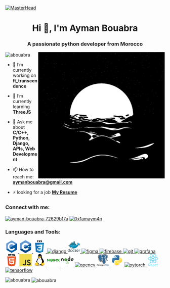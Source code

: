 [![MasterHead](https://raw.githubusercontent.com/abouabra/abouabra/main/banner.gif)](https://github.com/abouabra)

<h1 align="center">Hi 👋, I'm Ayman Bouabra</h1>
<h3 align="center">A passionate python developer from Morocco</h3>

<img align="right" alt="Coding" width="400" src="https://raw.githubusercontent.com/abouabra/abouabra/main/side%20item.gif">
<!--<p align="left"> <a href="https://github.com/ryo-ma/github-profile-trophy"><img src="https://github-profile-trophy.vercel.app/?username=abouabra" alt="abouabra" /></a> </p> -->

<p align="left">
     <img src="https://komarev.com/ghpvc/?username=abouabra&label=Profile%20views&color=5e5e5d&style=plastic" alt="abouabra" />
</p>



- 🔭 I’m currently working on **ft_transcendence**

- 🌱 I’m currently learning **ThreeJS**

- 💬 Ask me about **C/C++, Python, Django, APIs, Web Development**

- 📫 How to reach me: **aymanbouabra@gmail.com**

- ⚡ looking for a job **<a href="https://drive.google.com/file/d/1J9J9Q6J9J9Q6J9Q6J9Q6J9Q6J9Q6J9Q6/view?usp=sharing">My Resume</a>**



<h3 align="left">Connect with me:</h3>
<p align="left">
<a href="https://linkedin.com/in/ayman-bouabra-72629b17a" target="blank"><img align="center" src="https://raw.githubusercontent.com/rahuldkjain/github-profile-readme-generator/master/src/images/icons/Social/linked-in-alt.svg" alt="ayman-bouabra-72629b17a" height="30" width="40" /></a>
<a href="https://instagram.com/0x1amaym4n" target="blank"><img align="center" src="https://raw.githubusercontent.com/rahuldkjain/github-profile-readme-generator/master/src/images/icons/Social/instagram.svg" alt="0x1amaym4n" height="30" width="40" /></a>
</p>

<h3 align="left">Languages and Tools:</h3>
<p align="left"> 
     <a href="https://www.cprogramming.com/" target="_blank" rel="noreferrer"> <img src="https://raw.githubusercontent.com/devicons/devicon/master/icons/c/c-original.svg" alt="c" width="40" height="40"/> </a> <a href="https://www.w3schools.com/cpp/" target="_blank" rel="noreferrer"> <img src="https://raw.githubusercontent.com/devicons/devicon/master/icons/cplusplus/cplusplus-original.svg" alt="cplusplus" width="40" height="40"/> </a> <a href="https://www.w3schools.com/css/" target="_blank" rel="noreferrer"> <img src="https://raw.githubusercontent.com/devicons/devicon/master/icons/css3/css3-original-wordmark.svg" alt="css3" width="40" height="40"/> </a> <a href="https://www.djangoproject.com/" target="_blank" rel="noreferrer"> <img src="https://cdn.worldvectorlogo.com/logos/django.svg" alt="django" width="40" height="40"/> </a> <a href="https://www.docker.com/" target="_blank" rel="noreferrer"> <img src="https://raw.githubusercontent.com/devicons/devicon/master/icons/docker/docker-original-wordmark.svg" alt="docker" width="40" height="40"/> </a> <a href="https://www.figma.com/" target="_blank" rel="noreferrer"> <img src="https://www.vectorlogo.zone/logos/figma/figma-icon.svg" alt="figma" width="40" height="40"/> </a> <a href="https://firebase.google.com/" target="_blank" rel="noreferrer"> <img src="https://www.vectorlogo.zone/logos/firebase/firebase-icon.svg" alt="firebase" width="40" height="40"/> </a> <a href="https://git-scm.com/" target="_blank" rel="noreferrer"> <img src="https://www.vectorlogo.zone/logos/git-scm/git-scm-icon.svg" alt="git" width="40" height="40"/> </a> <a href="https://grafana.com" target="_blank" rel="noreferrer"> <img src="https://www.vectorlogo.zone/logos/grafana/grafana-icon.svg" alt="grafana" width="40" height="40"/> </a> <a href="https://www.w3.org/html/" target="_blank" rel="noreferrer"> <img src="https://raw.githubusercontent.com/devicons/devicon/master/icons/html5/html5-original-wordmark.svg" alt="html5" width="40" height="40"/> </a> <a href="https://developer.mozilla.org/en-US/docs/Web/JavaScript" target="_blank" rel="noreferrer"> <img src="https://raw.githubusercontent.com/devicons/devicon/master/icons/javascript/javascript-original.svg" alt="javascript" width="40" height="40"/> </a> <a href="https://www.linux.org/" target="_blank" rel="noreferrer"> <img src="https://raw.githubusercontent.com/devicons/devicon/master/icons/linux/linux-original.svg" alt="linux" width="40" height="40"/> </a> <a href="https://www.nginx.com" target="_blank" rel="noreferrer"> <img src="https://raw.githubusercontent.com/devicons/devicon/master/icons/nginx/nginx-original.svg" alt="nginx" width="40" height="40"/> </a> <a href="https://nodejs.org" target="_blank" rel="noreferrer"> <img src="https://raw.githubusercontent.com/devicons/devicon/master/icons/nodejs/nodejs-original-wordmark.svg" alt="nodejs" width="40" height="40"/> </a> <a href="https://opencv.org/" target="_blank" rel="noreferrer"> <img src="https://www.vectorlogo.zone/logos/opencv/opencv-icon.svg" alt="opencv" width="40" height="40"/> </a> <a href="https://www.postgresql.org" target="_blank" rel="noreferrer"> <img src="https://raw.githubusercontent.com/devicons/devicon/master/icons/postgresql/postgresql-original-wordmark.svg" alt="postgresql" width="40" height="40"/> </a> <a href="https://www.python.org" target="_blank" rel="noreferrer"> <img src="https://raw.githubusercontent.com/devicons/devicon/master/icons/python/python-original.svg" alt="python" width="40" height="40"/> </a> <a href="https://pytorch.org/" target="_blank" rel="noreferrer"> <img src="https://www.vectorlogo.zone/logos/pytorch/pytorch-icon.svg" alt="pytorch" width="40" height="40"/> </a> <a href="https://reactjs.org/" target="_blank" rel="noreferrer"> <img src="https://raw.githubusercontent.com/devicons/devicon/master/icons/react/react-original-wordmark.svg" alt="react" width="40" height="40"/> </a> <a href="https://www.tensorflow.org" target="_blank" rel="noreferrer"> <img src="https://www.vectorlogo.zone/logos/tensorflow/tensorflow-icon.svg" alt="tensorflow" width="40" height="40"/> </a> </p>

<p><img align="left" src="https://github-readme-stats.vercel.app/api/top-langs?username=abouabra&show_icons=true&theme=dark&locale=en&layout=compact" alt="abouabra" /></p>

<p>&nbsp;<img align="center" src="https://github-readme-stats.vercel.app/api?username=abouabra&show_icons=true&theme=dark&locale=en" alt="abouabra" /></p>

<!--<p><img align="center" src="https://github-readme-streak-stats.herokuapp.com/?user=abouabra&theme=dark" alt="abouabra" /></p>  -->


